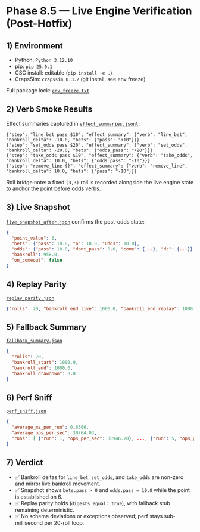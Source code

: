 # Phase 8.5 — Live Engine Verification (Post-Hotfix)

## 1) Environment

- Python: `Python 3.12.10`
- pip: `pip 25.0.1`
- CSC install: editable (`pip install -e .`)
- CrapsSim: `crapssim 0.3.2` (git install, see env freeze)

Full package lock: [`env_freeze.txt`](./env_freeze.txt)

## 2) Verb Smoke Results

Effect summaries captured in [`effect_summaries.jsonl`](./effect_summaries.jsonl):

```jsonl
{"step": "line_bet pass $10", "effect_summary": {"verb": "line_bet", "bankroll_delta": -10.0, "bets": {"pass": "+10"}}}
{"step": "set_odds pass $20", "effect_summary": {"verb": "set_odds", "bankroll_delta": -20.0, "bets": {"odds_pass": "+20"}}}
{"step": "take_odds pass $10", "effect_summary": {"verb": "take_odds", "bankroll_delta": 10.0, "bets": {"odds_pass": "-10"}}}
{"step": "remove_line {}", "effect_summary": {"verb": "remove_line", "bankroll_delta": 10.0, "bets": {"pass": "-10"}}}
```

Roll bridge note: a fixed `(3,3)` roll is recorded alongside the live engine state to anchor the point before odds verbs.

## 3) Live Snapshot

[`live_snapshot_after.json`](./live_snapshot_after.json) confirms the post-odds state:

```json
{
  "point_value": 6,
  "bets": {"pass": 10.0, "6": 10.0, "Odds": 10.0},
  "odds": {"pass": 10.0, "dont_pass": 0.0, "come": {...}, "dc": {...}},
  "bankroll": 958.0,
  "on_comeout": false
}
```

## 4) Replay Parity

[`replay_parity.json`](./replay_parity.json)

```json
{"rolls": 20, "bankroll_end_live": 1000.0, "bankroll_end_replay": 1000.0, "digests_equal": true}
```

## 5) Fallback Summary

[`fallback_summary.json`](./fallback_summary.json)

```json
{
  "rolls": 20,
  "bankroll_start": 1000.0,
  "bankroll_end": 1000.0,
  "bankroll_drawdown": 0.0
}
```

## 6) Perf Sniff

[`perf_sniff.json`](./perf_sniff.json)

```json
{
  "average_ms_per_run": 0.6506,
  "average_ops_per_sec": 30764.03,
  "runs": [ {"run": 1, "ops_per_sec": 30946.20}, ..., {"run": 5, "ops_per_sec": 31001.26} ]
}
```

## 7) Verdict

- ✅ Bankroll deltas for `line_bet`, `set_odds`, and `take_odds` are non-zero and mirror live bankroll movement.
- ✅ Snapshot shows `bets.pass > 0` and `odds.pass = 10.0` while the point is established on 6.
- ✅ Replay parity holds (`digests_equal: true`), with fallback stub remaining deterministic.
- ✅ No schema deviations or exceptions observed; perf stays sub-millisecond per 20-roll loop.
